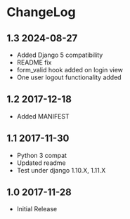 ChangeLog
=========

1.3 2024-08-27
--------------

- Added Django 5 compatibility
- README fix
- form_valid hook added on login view
- One user logout functionality added


1.2 2017-12-18
--------------

- Added MANIFEST


1.1 2017-11-30
--------------

- Python 3 compat
- Updated readme 
- Test under django 1.10.X, 1.11.X


1.0 2017-11-28
--------------

- Initial Release
